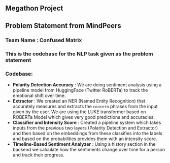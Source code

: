 ## Megathon Project
## Problem Statement from MindPeers
### Team Name : Confused Matrix

### This is the codebase for the NLP task given as the problem statement

### Codebase:

- **Polarity Detection Accuracy** : We are doing sentiment analysis using a pipeline model from HuggingFace (Twitter RoBERTa) to track the emotional shift over time.
- **Extractor** : We created an NER (Named Entity Recognition) that accurately measures and extracts the `concern` phrases from the input given by the user. We are using the LUKE transformer based on ROBERTa Model which gives very good predictions and accuracies.
- **Classifier and Intensity Score** : Created a pipeline system which takes inputs from the previous two layers (Polarity Detection and Extractor) and then based on the embeddings from these classifies into the labels and based on the probabilities provides them with an intensity score.
- **Timeline-Based Sentiment Analyzer** : Using a history section in the backend we calculate how the sentiments change over time for a person and track their progress.